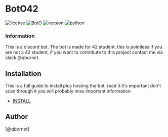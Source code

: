 # BotO42

![license](https://img.shields.io/badge/license-BSD-brightgreen)
![BotO](https://img.shields.io/badge/BotO-working-green)
![version](https://img.shields.io/badge/version-alpha-blue)
![python](https://img.shields.io/badge/python-3.8.10%2B-blue)

### Information
This is a discord bot.
The bot is made for 42 student, this is pointless if you are not a 42 student, if you want to contribute to this project contact me via slack @qbornet

## Installation

This is a full guide to install plus hosting the bot, read it it's important don't scan through it you will probably miss important information
- [INSTALL](INSTALL.md)

## Author
[@qbornet]
